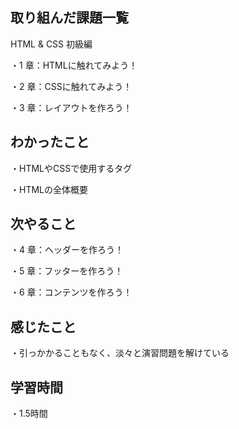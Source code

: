 ## 取り組んだ課題一覧
HTML & CSS 初級編

・1 章：HTMLに触れてみよう！
  
・2 章：CSSに触れてみよう！

・3 章：レイアウトを作ろう！
## わかったこと
・HTMLやCSSで使用するタグ

・HTMLの全体概要

## 次やること
・4 章：ヘッダーを作ろう！

・5 章：フッターを作ろう！

・6 章：コンテンツを作ろう！
## 感じたこと
・引っかかることもなく、淡々と演習問題を解けている

## 学習時間
・1.5時間
